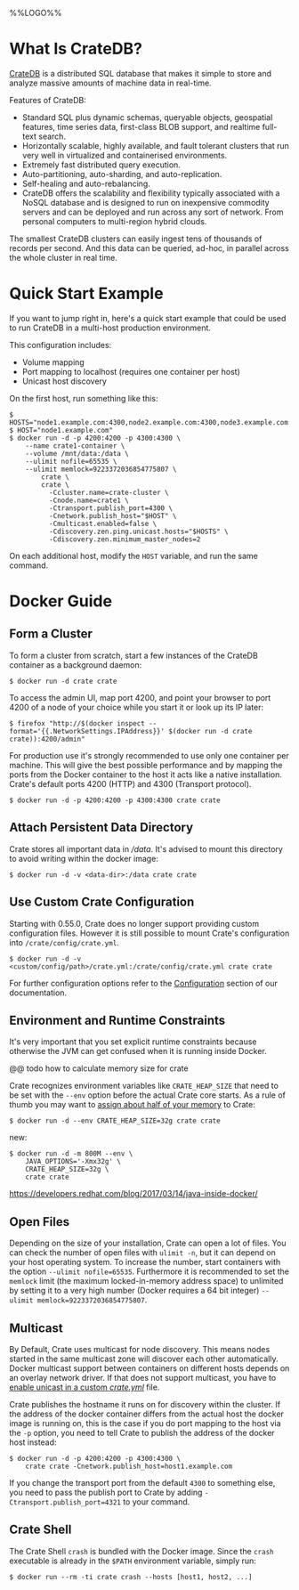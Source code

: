%%LOGO%%

# What Is CrateDB?

[CrateDB](github.com/crate/crate) is a distributed SQL database that makes it
simple to store and analyze massive amounts of machine data in real-time.

Features of CrateDB:

- Standard SQL plus dynamic schemas, queryable objects, geospatial features, time
  series data, first-class BLOB support, and realtime full-text search.
- Horizontally scalable, highly available, and fault tolerant clusters that run
  very well in virtualized and containerised environments.
- Extremely fast distributed query execution.
- Auto-partitioning, auto-sharding, and auto-replication.
- Self-healing and auto-rebalancing.
- CrateDB offers the scalability and flexibility typically associated with a
  NoSQL database and is designed to run on inexpensive commodity servers and can
  be deployed and run across any sort of network. From personal computers to
  multi-region hybrid clouds.

The smallest CrateDB clusters can easily ingest tens of thousands of records per
second. And this data can be queried, ad-hoc, in parallel across the whole
cluster in real time.

# Quick Start Example

If you want to jump right in, here's a quick start example that could be used to
run CrateDB in a multi-host production environment.

This configuration includes:

- Volume mapping
- Port mapping to localhost (requires one container per host)
- Unicast host discovery

On the first host, run something like this:

```
$ HOSTS="node1.example.com:4300,node2.example.com:4300,node3.example.com:4300"
$ HOST="node1.example.com"
$ docker run -d -p 4200:4200 -p 4300:4300 \
    --name crate1-container \
    --volume /mnt/data:/data \
    --ulimit nofile=65535 \
    --ulimit memlock=9223372036854775807 \
        crate \
        crate \
          -Ccluster.name=crate-cluster \
          -Cnode.name=crate1 \
          -Ctransport.publish_port=4300 \
          -Cnetwork.publish_host="$HOST" \
          -Cmulticast.enabled=false \
          -Cdiscovery.zen.ping.unicast.hosts="$HOSTS" \
          -Cdiscovery.zen.minimum_master_nodes=2
```

On each additional host, modify the `HOST` variable, and run the same command.

# Docker Guide

## Form a Cluster

To form a cluster from scratch, start a few instances of the CrateDB container
as a background daemon:

```
$ docker run -d crate crate
```

To access the admin UI, map port 4200, and point your browser to port 4200 of
a node of your choice while you start it or look up its IP later:

```
$ firefox "http://$(docker inspect --format='{{.NetworkSettings.IPAddress}}' $(docker run -d crate crate)):4200/admin"
```

For production use it's strongly recommended to use only one container per
machine. This will give the best possible performance and by mapping the ports
from the Docker container to the host it acts like a native installation.
Crate's default ports 4200 (HTTP) and 4300 (Transport protocol).

```
$ docker run -d -p 4200:4200 -p 4300:4300 crate crate
```

## Attach Persistent Data Directory

Crate stores all important data in */data*. It's advised to mount this directory
to avoid writing within the docker image:

```
$ docker run -d -v <data-dir>:/data crate crate
```

## Use Custom Crate Configuration

Starting with 0.55.0, Crate does no longer support providing custom
configuration files. However it is still possible to mount Crate's configuration
into `/crate/config/crate.yml`.

```
$ docker run -d -v <custom/config/path>/crate.yml:/crate/config/crate.yml crate crate
```

For further configuration options refer to the
[Configuration](https://crate.io/docs/stable/configuration.html) section of our
documentation.

## Environment and Runtime Constraints

It's very important that you set explicit runtime constraints because otherwise
the JVM can get confused when it is running inside Docker.

@@ todo how to calculate memory size for crate

Crate recognizes environment variables like `CRATE_HEAP_SIZE` that need to be
set with the `--env` option before the actual Crate core starts. As a rule of
thumb you may want to [assign about half of your
memory](https://crate.io/docs/reference/en/latest/configuration.html#crate-heap-size)
to Crate:

```
$ docker run -d --env CRATE_HEAP_SIZE=32g crate crate
```

new:

```
$ docker run -d -m 800M --env \
    JAVA_OPTIONS='-Xmx32g' \
    CRATE_HEAP_SIZE=32g \
    crate crate
```

https://developers.redhat.com/blog/2017/03/14/java-inside-docker/

## Open Files

Depending on the size of your installation, Crate can open a lot of files. You
can check the number of open files with `ulimit -n`, but it can depend on your
host operating system. To increase the number, start containers with the
option `--ulimit nofile=65535`. Furthermore it is recommended to set the
`memlock` limit (the maximum locked-in-memory address space) to unlimited by
setting it to a very high number (Docker requires a 64 bit integer)
`--ulimit memlock=9223372036854775807`.

## Multicast

By Default, Crate uses multicast for node discovery. This means nodes started in
the same multicast zone will discover each other automatically. Docker multicast
support between containers on different hosts depends on an overlay network
driver. If that does not support multicast, you have to [enable unicast in a
custom
*crate.yml*](https://crate.io/docs/reference/best_practice/multi_node_setup.html)
file.

Crate publishes the hostname it runs on for discovery within the cluster. If the
address of the docker container differs from the actual host the docker image is
running on, this is the case if you do port mapping to the host via the `-p`
option, you need to tell Crate to publish the address of the docker host
instead:

```
$ docker run -d -p 4200:4200 -p 4300:4300 \
    crate crate -Cnetwork.publish_host=host1.example.com
```

If you change the transport port from the default `4300` to something else, you
need to pass the publish port to Crate by adding `-Ctransport.publish_port=4321`
to your command.

## Crate Shell

The Crate Shell `crash` is bundled with the Docker image. Since the `crash`
executable is already in the `$PATH` environment variable, simply run:

```
$ docker run --rm -ti crate crash --hosts [host1, host2, ...]
```
